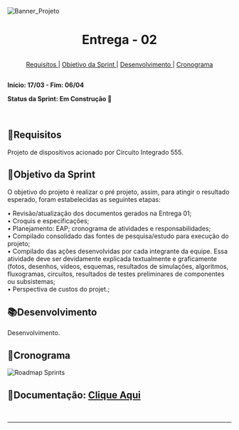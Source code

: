 ![Banner_Projeto](https://github.com/user-attachments/assets/6f7508a2-d937-4b8c-9b76-6812abb6fed2)



<h1 align="center"> Entrega - 02</h1>

##

<p align="center">
  <a href="#requisito">Requisitos </a> 
  |
  <a href="#objetivo">Objetivo da Sprint </a>
  |
  <a href="#desenvolvimento">Desenvolvimento </a>
  |
  <a href="#cronograma">Cronograma </a>
  
</p>

##

**Início: 17/03  - Fim: 06/04**

**Status da Sprint: Em Construção 🚧**
<br>


</br>


<span id="requisito">
  
 ## 📜Requisitos

 Projeto de dispositivos acionado por Circuito Integrado 555.

<span id="objetivo">
  
## 📌Objetivo da Sprint
O objetivo do projeto é realizar o pré projeto, assim, para atingir o resultado esperado, foram estabelecidas as seguintes etapas:<br>

•	Revisão/atualização dos documentos gerados na Entrega 01;<br>
•	Croquis e especificações;<br>
•	Planejamento: EAP; cronograma de atividades e responsabilidades;<br>
•	Compilado consolidado das fontes de pesquisa/estudo para execução do projeto;<br>
•	Compilado das ações desenvolvidas por cada integrante da equipe. Essa atividade deve ser devidamente explicada textualmente e graficamente (fotos, desenhos, vídeos, esquemas, resultados de simulações, algoritmos, fluxogramas, circuitos, resultados de testes preliminares de componentes ou subsistemas;<br>
•	Perspectiva de custos do projet.;<br>


<span id="desenvolvimento">
  
## 📚Desenvolvimento

Desenvolvimento.

<span id="cronograma">

## 📅Cronograma

![Roadmap Sprints](https://github.com/user-attachments/assets/5a480f9a-e603-41f6-b4a8-c69d716e6d05)

> 


## 📝Documentação:  [Clique Aqui](https://github.com/MavPro-tech/Sensor_2025-01/tree/main/documents/sprints/sprint02)

<br>

  
  ---
  
</div>
